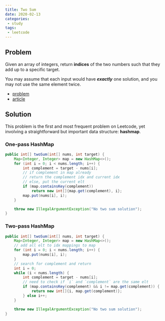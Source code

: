 ```yaml
---
title: Two Sum
date: 2020-02-13
categories:
 - study
tags:
 - leetcode
---
```


## Problem

Given an array of integers, return **indices** of the two numbers such that they add up to a specific target.

You may assume that each input would have ***exactly*** one solution, and you may not use the same element twice.

- [problem](https://leetcode.com/problems/two-sum/)
- [article](https://leetcode.com/articles/two-sum/)

<!-- more -->

## Solution

This problem is the first and most frequent problem on Leetcode, yet involving a straightforward but important data structure: **hashmap**.

### One-pass HashMap

```java
public int[] twoSum(int[] nums, int target) {
    Map<Integer, Integer> map = new HashMap<>();
    for (int i = 0; i < nums.length; i++) {
        int complement = target - nums[i];
        // if complement in map already
        // return the complement idx and current idx
        // else, put the current elt
        if (map.containsKey(complement))
            return new int[]{map.get(complement), i};
        map.put(nums[i], i);
    }

    throw new IllegalArgumentException("No two sum solution");
}
```

### Two-pass HashMap

```java
public int[] twoSum(int[] nums, int target) {
    Map<Integer, Integer> map = new HashMap<>();
    // add all elt to idx mappings to map
    for (int i = 0; i < nums.length; i++) {
        map.put(nums[i], i);
    }
    // search for complement and return
    int i = 0;
    while (i < nums.length) {
        int complement = target - nums[i];
        // need to check if `i` and `complement` are the same elt
        if (map.containsKey(complement) && i != map.get(complement)) {
            return new int[]{i, map.get(complement)};
        } else i++;
    }

    throw new IllegalArgumentException("No two sum solution");
}
```
